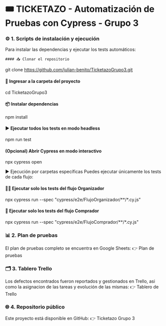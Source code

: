 # 🎟️ **TICKETAZO - Automatización de Pruebas con Cypress - Grupo 3**

### ⚙️ 1. Scripts de instalación y ejecución
Para instalar las dependencias y ejecutar los tests automáticos:

    #### 📥 Clonar el repositorio
  git clone https://github.com/julian-benito/TicketazoGrupo3.git

  #### 📂 Ingresar a la carpeta del proyecto
  cd TicketazoGrupo3

  #### 📦 Instalar dependencias
  npm install

  #### ▶️ Ejecutar todos los tests en modo headless
  npm run test

  #### (Opcional) Abrir Cypress en modo interactivo
  npx cypress open

  ▶️ Ejecución por carpetas específicas
  Puedes ejecutar únicamente los tests de cada flujo:

  #### 🧑‍💼 Ejecutar solo los tests del flujo Organizador
  npx cypress run --spec "cypress/e2e/FlujoOrganizador/**/*.cy.js"

  #### 🛒 Ejecutar solo los tests del flujo Comprador
  npx cypress run --spec "cypress/e2e/FlujoComprador/**/*.cy.js"
  
### 📊 2. Plan de pruebas
  El plan de pruebas completo se encuentra en Google Sheets:
  👉 Plan de pruebas

### 🗂️ 3. Tablero Trello
  Los defectos encontrados fueron reportados y gestionados en Trello, asi como la asignacion de las tareas y evolución de las mismas:
  👉 Tablero de Trello

### 🌐 4. Repositorio público
  Este proyecto está disponible en GitHub:
  👉 Ticketazo Grupo 3

